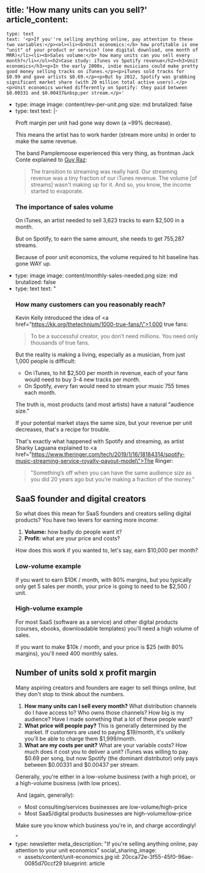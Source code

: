 title: 'How many units can you sell?'
article_content:
  -
    type: text
    text: '<p>If you''re selling anything online, pay attention to these two variables:</p><ol><li><b>Unit economics:</b> how profitable is one "unit" of your product or service? (one digital download, one month of MRR)</li><li><b>Sales volume:</b> how many units can you sell every month?</li></ol><h2>Case study: iTunes vs Spotify revenue</h2><h3>Unit economics</h3><p>In the early 2000s, indie musicians could make pretty good money selling tracks on iTunes.</p><p>iTunes sold tracks for $0.99 and gave artists $0.69.</p><p>But by 2012, Spotify was grabbing significant market share (with 20 million total active users).</p><p>Unit economics worked differently on Spotify: they paid between $0.00331 and $0.00437&nbsp;per stream.</p>'
  -
    type: image
    image: content/rev-per-unit.png
    size: md
    brutalized: false
  -
    type: text
    text: |-
      <p>Proft margin per unit had gone way down (a ~99% decrease).</p><p>This means the artist has to work harder (stream more units) in order to make the same revenue.</p><p>The band Pamplemoose experienced this very thing, as frontman Jack Conte explained to <a href="https://www.happyscribe.com/public/how-i-built-this-with-guy-raz/patreon-jack-conte-and-sam-yam#paragraph_1517?utm_source=public_transcript&amp;utm_medium=paragraph&amp;utm_campaign=public_promo">Guy Raz</a>:</p><blockquote><p>The transition to streaming was really hard.
      Our streaming revenue was a tiny fraction of our iTunes revenue.&nbsp;The volume [of streams] wasn't making up for it. And so, you know, the income started to evaporate.</p></blockquote><h3>The importance of sales volume</h3><p>On iTunes, an artist needed to sell 3,623 tracks to earn $2,500 in a month.</p><p>But on Spotify, to earn the same amount, she needs to get 755,287 streams.</p><p>Because of poor unit economics, the volume required to hit baseline has gone WAY up.</p>
  -
    type: image
    image: content/monthly-sales-needed.png
    size: md
    brutalized: false
  -
    type: text
    text: "<h3>How many customers can you reasonably reach?</h3><p>Kevin Kelly introduced the idea of&nbsp;<a href=\"https://kk.org/thetechnium/1000-true-fans/\">1,000 true fans</a>:</p><blockquote><p>To be a successful creator, you don’t need millions. You need only thousands of true fans.</p></blockquote><p>But the reality is making a living, especially as a musician, from just 1,000 people is difficult:</p><ul><li>On iTunes, to hit $2,500 per month in revenue, each of your fans would need to buy 3-4 new tracks per month.</li><li>On Spotify, <i>every</i> fan would need to stream your music 755 times each month.</li></ul><p>The truth is, most products (and most artists) have a natural \"audience size.\"</p><p>If your potential market stays the same size, but your revenue per unit decreases, that's a recipe for trouble.</p><p>That's exactly what happened with Spotify and streaming, as artist Sharky Laguana explained to <a href=\"https://www.theringer.com/tech/2019/1/16/18184314/spotify-music-streaming-service-royalty-payout-model\">The Ringer</a>:</p><blockquote><p>\"Something’s off when you can have the same audience size as you did 20 years ago but you’re making a fraction of the money.\"</p></blockquote><h2>SaaS founder and digital creators</h2><p>So what does this mean for SaaS founders and creators selling digital products? You have two levers for earning more income:</p><ol><li><b>Volume:</b> how badly do people want it?</li><li><b>Profit: </b>what are your price and costs?</li></ol><p>How does this work if you wanted to, let's say, earn $10,000 per month?</p><h3>Low-volume example</h3><p>If you want to earn $10K / month, with 80% margins, but you typically only get 5 sales per month, your price is going to need to be $2,500 / unit.<br></p><h3>High-volume example</h3><p>For most SaaS (software as a service) and other digital products (courses, ebooks, downloadable templates) you'll need a high volume of sales.</p><p>If you want to make $10k / month, and your price is $25 (with 80% margins), you'll need 400 monthly sales.</p><h2>Number of units sold x profit margin</h2><p>Many aspiring creators and founders are eager to sell things online, but they don't stop to think about the numbers.</p><ol><li><b>How many units can I sell every month?</b> What distribution channels do I have access to? Who owns those channels? How big is my audience? Have I made something that a lot of these people want?</li><li><b>What price will people pay? </b>This is generally determined by the market. If customers are used to paying $19/month, it's unlikely you'll be able to charge them $1,999/month.</li><li><b>What are my costs per unit?</b>&nbsp;What are your variable costs? How much does it cost you to deliver a unit? iTunes was willing to pay $0.69 per song, but now Spotify (the dominant distributor) only pays between $0.00331 and $0.00437 per stream.</li></ol><p>Generally, you're either in a low-volume business (with a high price), or a high-volume business (with low prices).&nbsp;</p><p>&nbsp;And (again, generally):</p><ul><li>Most consulting/services businesses are low-volume/high-price&nbsp;</li><li>Most SaaS/digital products businesses are high-volume/low-price</li></ul><p>Make sure you know which business you're in, and charge accordingly!</p>"
  -
    type: newsletter
meta_description: "If you're selling anything online, pay attention to your unit economics"
social_sharing_image:
    - assets/content/unit-economics.jpg
id: 20cca72e-3f55-45f0-96ae-0085d70ccf29
blueprint: article
